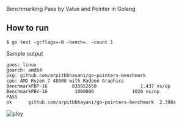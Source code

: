 Benchmarking Pass by Value and Pointer in Golang

## How to run

```
$ go test -gcflags=-N -bench=. -count 1
```

Sample output

```
goos: linux
goarch: amd64
pkg: github.com/arpitbbhayani/go-pointers-benchmark
cpu: AMD Ryzen 7 4800U with Radeon Graphics         
BenchmarkPBP-16         835952650                1.437 ns/op
BenchmarkPBV-16          1000000              1026 ns/op
PASS
ok      github.com/arpitbbhayani/go-pointers-benchmark  2.398s
```

![ploy](https://github.com/arpitbbhayani/go-pointers-benchmark/assets/4745789/ab8cc810-9495-421a-b3c2-b46545194cc7)
